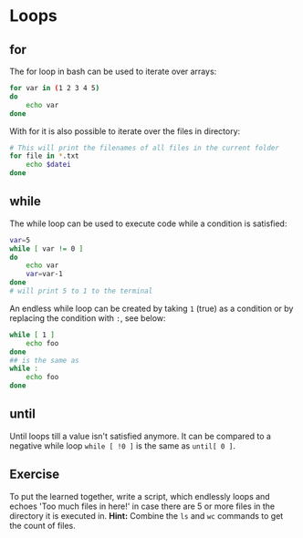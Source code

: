 # Loops

## for
The for loop in bash can be used to iterate over arrays:

``` bash
for var in (1 2 3 4 5)
do 
    echo var
done
```

With for it is also possible to iterate over the files in directory:

``` bash
# This will print the filenames of all files in the current folder
for file in *.txt
    echo $datei
done
```

## while

The while loop can be used to execute code while a condition is satisfied:
``` bash
var=5
while [ var != 0 ]
do
    echo var
    var=var-1
done
# will print 5 to 1 to the terminal
```

An endless while loop can be created by taking `1` (true) as a condition or by replacing the condition with `:`, see below:

``` bash
while [ 1 ]
    echo foo
done
## is the same as
while :
    echo foo
done
```
## until
Until loops till a value isn't satisfied anymore. It can be compared to a negative while loop `while [ !0 ]` is the same as `until[ 0 ]`.

## Exercise
To put the learned together, write a script, which endlessly loops and echoes 'Too much files in here!' in case there are 5 or more files in the directory it is executed in. **Hint:** Combine the `ls` and `wc` commands to get the count of files.